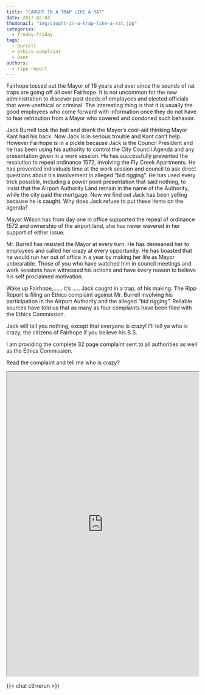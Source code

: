 ```yaml
---
title: "CAUGHT IN A TRAP LIKE A RAT"
date: 2017-02-03
thumbnail: "img/caught-in-a-trap-like-a-rat.jpg"
categories: 
  - freaky-friday
tags: 
  - burrell
  - ethics-complaint
  - kant
authors: 
  - ripp-report
---
```


Fairhope tossed out the Mayor of 16 years and ever since the sounds of rat traps are going off all over Fairhope. It is not uncommon for the new administration to discover past deeds of employees and elected officials that were unethical or criminal. The interesting thing is that it is usually the good employees who come forward with information once they do not have to fear retribution from a Mayor who covered and condoned such behavior.

Jack Burrell took the bait and drank the Mayor’s cool-aid thinking Mayor Kant had his back. Now Jack is in serious trouble and Kant can’t help. However Fairhope is in a pickle because Jack is the Council President and he has been using his authority to control the City Council Agenda and any presentation given in a work session. He has successfully prevented the resolution to repeal ordinance 1572, involving the Fly Creek Apartments. He has prevented individuals time at the work session and council to ask direct questions about his involvement in alleged “bid rigging”. He has used every trick possible, including a power point presentation that said nothing, to insist that the Airport Authority Land remain in the name of the Authority, while the city paid the mortgage. Now we find out Jack has been yelling because he is caught. Why does Jack refuse to put these items on the agenda?

Mayor Wilson has from day one in office supported the repeal of ordinance 1572 and ownership of the airport land, she has never wavered in her support of either issue.

Mr. Burrell has resisted the Mayor at every turn. He has demeaned her to employees and called her crazy at every opportunity. He has boasted that he would run her out of office in a year by making her life as Mayor unbearable. Those of you who have watched him in council meetings and work sessions have witnessed his actions and have every reason to believe his self proclaimed motivation.

Wake up Fairhope,…... it’s ….. Jack caught in a trap, of his making. The Ripp Report is filing an Ethics complaint against Mr. Burrell involving his participation in the Airport Authority and the alleged “bid rigging”. Reliable sources have told us that as many as four complaints have been filed with the Ethics Commission.

Jack will tell you nothing, except that everyone is crazy! I’ll tell ya who is crazy, the citizens of Fairhope if you believe his B.S.

I am providing the complete 32 page complaint sent to all authorities as well as the Ethics Commission.

Read the complaint and tell me who is crazy?

<iframe style="width:100%;height:800px;" src="https://rippreport.com/p/complaint-airport.pdf"></iframe>

<style>
.thumbnail__image {
  margin: auto;
  display: flex;
}
</style>

{{< chat ctlrrerun >}}
